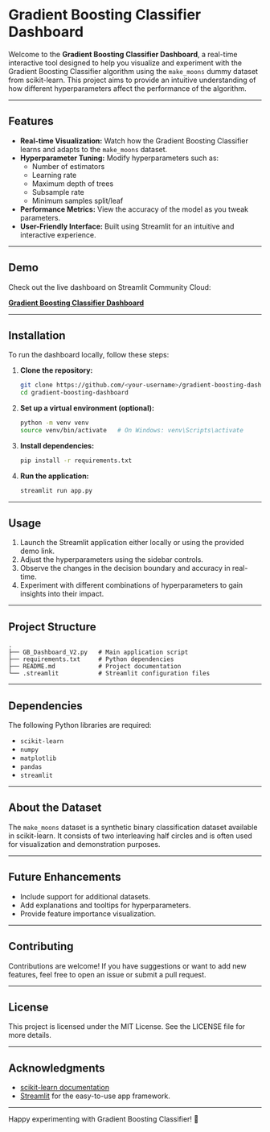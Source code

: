 # Gradient Boosting Classifier Dashboard

Welcome to the **Gradient Boosting Classifier Dashboard**, a real-time interactive tool designed to help you visualize and experiment with the Gradient Boosting Classifier algorithm using the `make_moons` dummy dataset from scikit-learn. This project aims to provide an intuitive understanding of how different hyperparameters affect the performance of the algorithm.

---

## Features

- **Real-time Visualization:** Watch how the Gradient Boosting Classifier learns and adapts to the `make_moons` dataset.
- **Hyperparameter Tuning:** Modify hyperparameters such as:
  - Number of estimators
  - Learning rate
  - Maximum depth of trees
  - Subsample rate
  - Minimum samples split/leaf
- **Performance Metrics:** View the accuracy of the model as you tweak parameters.
- **User-Friendly Interface:** Built using Streamlit for an intuitive and interactive experience.

---

## Demo

Check out the live dashboard on Streamlit Community Cloud:

[**Gradient Boosting Classifier Dashboard**](https://gb-dashboard-v3.streamlit.app/)

---

## Installation

To run the dashboard locally, follow these steps:

1. **Clone the repository:**
   ```bash
   git clone https://github.com/<your-username>/gradient-boosting-dashboard.git
   cd gradient-boosting-dashboard
   ```

2. **Set up a virtual environment (optional):**
   ```bash
   python -m venv venv
   source venv/bin/activate   # On Windows: venv\Scripts\activate
   ```

3. **Install dependencies:**
   ```bash
   pip install -r requirements.txt
   ```

4. **Run the application:**
   ```bash
   streamlit run app.py
   ```

---

## Usage

1. Launch the Streamlit application either locally or using the provided demo link.
2. Adjust the hyperparameters using the sidebar controls.
3. Observe the changes in the decision boundary and accuracy in real-time.
4. Experiment with different combinations of hyperparameters to gain insights into their impact.

---

## Project Structure

```
.
├── GB_Dashboard_V2.py   # Main application script
├── requirements.txt     # Python dependencies
├── README.md            # Project documentation
└── .streamlit           # Streamlit configuration files
```

---

## Dependencies

The following Python libraries are required:
- `scikit-learn`
- `numpy`
- `matplotlib`
- `pandas`
- `streamlit`

---

## About the Dataset

The `make_moons` dataset is a synthetic binary classification dataset available in scikit-learn. It consists of two interleaving half circles and is often used for visualization and demonstration purposes.

---

## Future Enhancements

- Include support for additional datasets.
- Add explanations and tooltips for hyperparameters.
- Provide feature importance visualization.

---

## Contributing

Contributions are welcome! If you have suggestions or want to add new features, feel free to open an issue or submit a pull request.

---

## License

This project is licensed under the MIT License. See the LICENSE file for more details.

---

## Acknowledgments

- [scikit-learn documentation](https://scikit-learn.org/stable/)
- [Streamlit](https://streamlit.io/) for the easy-to-use app framework.

---

Happy experimenting with Gradient Boosting Classifier! :rocket:
